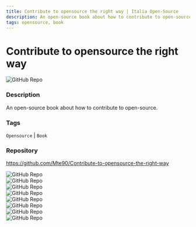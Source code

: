 ```yaml
---
title: Contribute to opensource the right way | Italia Open-Source
description: An open-source book about how to contribute to open-source.
tags: opensource, book
---
```

        

# Contribute to opensource the right way

![GitHub Repo](https://img.shields.io/static/v1?label=category&message=opensource&color=green)

### Description

An open-source book about how to contribute to open-source.

### Tags

`Opensource` | `Book`

### Repository

https://github.com/Mte90/Contribute-to-opensource-the-right-way

![GitHub Repo](https://img.shields.io/github/stars/Mte90/Contribute-to-opensource-the-right-way?style=social)<br />![GitHub Repo](https://img.shields.io/github/forks/Mte90/Contribute-to-opensource-the-right-way?style=social)<br />![GitHub Repo](https://img.shields.io/github/v/tag/Mte90/Contribute-to-opensource-the-right-way?style=social)<br />![GitHub Repo](https://img.shields.io/github/contributors/Mte90/Contribute-to-opensource-the-right-way)<br />![GitHub Repo](https://img.shields.io/github/issues-pr/Mte90/Contribute-to-opensource-the-right-way)<br />![GitHub Repo](https://img.shields.io/github/issues/Mte90/Contribute-to-opensource-the-right-way)<br />![GitHub Repo](https://img.shields.io/github/license/Mte90/Contribute-to-opensource-the-right-way)<br />![GitHub Repo](https://img.shields.io/github/last-commit/Mte90/Contribute-to-opensource-the-right-way)<br />
